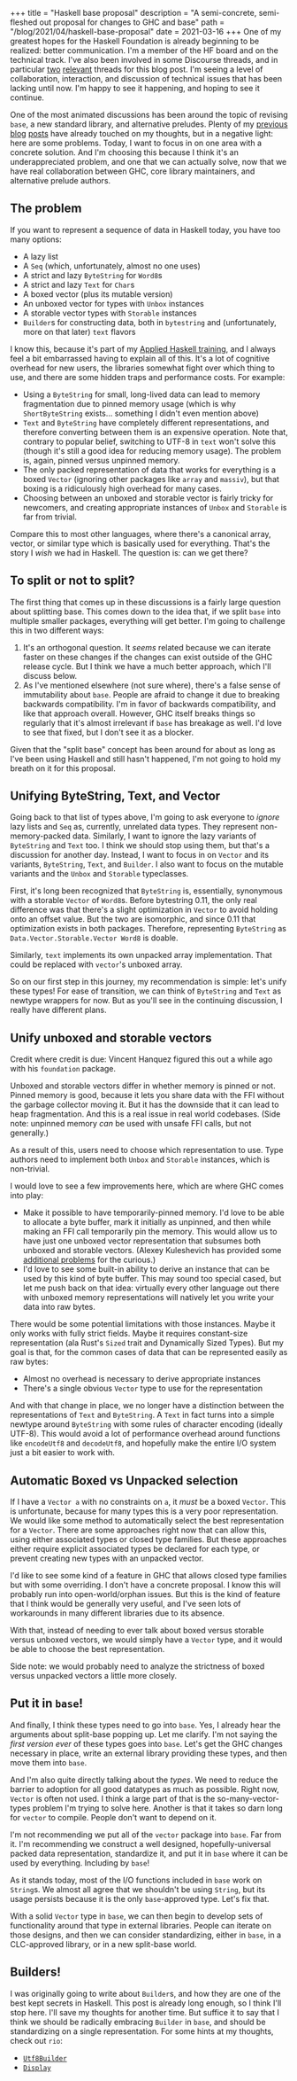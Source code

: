 +++
title = "Haskell base proposal"
description = "A semi-concrete, semi-fleshed out proposal for changes to GHC and base"
path = "/blog/2021/04/haskell-base-proposal"
date = 2021-03-16
+++
One of my greatest hopes for the Haskell Foundation is already beginning to be realized: better communication. I'm a member of the HF board and on the technical track. I've also been involved in some Discourse threads, and in particular [two](https://discourse.haskell.org/t/call-for-ideas-forming-a-technical-agenda/1901/33) [relevant](https://discourse.haskell.org/t/towards-a-prevalent-alternative-prelude/1986/74) threads for this blog post. I'm seeing a level of collaboration, interaction, and discussion of technical issues that has been lacking until now. I'm happy to see it happening, and hoping to see it continue.

One of the most animated discussions has been around the topic of revising `base`, a new standard library, and alternative preludes. Plenty of my [previous](https://www.snoyman.com/blog/2020/10/haskell-bad-parts-1/) [blog](https://www.snoyman.com/blog/2020/11/haskell-bad-parts-2/) [posts](https://www.snoyman.com/blog/2020/12/haskell-bad-parts-3/) have already touched on my thoughts, but in a negative light: here are some problems. Today, I want to focus in on one area with a concrete solution. And I'm choosing this because I think it's an underappreciated problem, and one that we can actually solve, now that we have real collaboration between GHC, core library maintainers, and alternative prelude authors.

## The problem

If you want to represent a sequence of data in Haskell today, you have too many options:

* A lazy list
* A `Seq` (which, unfortunately, almost no one uses)
* A strict and lazy `ByteString` for `Word8`s
* A strict and lazy `Text` for `Char`s
* A boxed vector (plus its mutable version)
* An unboxed vector for types with `Unbox` instances
* A storable vector types with `Storable` instances
* `Builder`s for constructing data, both in `bytestring` and (unfortunately, more on that later) `text` flavors

I know this, because it's part of my [Applied Haskell training](https://www.fpcomplete.com/haskell/tutorial/data-types/), and I always feel a bit embarrassed having to explain all of this. It's a lot of cognitive overhead for new users, the libraries somewhat fight over which thing to use, and there are some hidden traps and performance costs. For example:

* Using a `ByteString` for small, long-lived data can lead to memory fragmentation due to pinned memory usage (which is why `ShortByteString` exists... something I didn't even mention above)
* `Text` and `ByteString` have completely different representations, and therefore converting between them is an expensive operation. Note that, contrary to popular belief, switching to UTF-8 in `text` won't solve this (though it's still a good idea for reducing memory usage). The problem is, again, pinned versus unpinned memory.
* The only packed representation of data that works for everything is a boxed `Vector` (ignoring other packages like `array` and `massiv`), but that boxing is a ridiculously high overhead for many cases.
* Choosing between an unboxed and storable vector is fairly tricky for newcomers, and creating appropriate instances of `Unbox` and `Storable` is far from trivial.

Compare this to most other languages, where there's a canonical array, vector, or similar type which is basically used for everything. That's the story I _wish_ we had in Haskell. The question is: can we get there?

## To split or not to split?

The first thing that comes up in these discussions is a fairly large question about splitting base. This comes down to the idea that, if we split `base` into multiple smaller packages, everything will get better. I'm going to challenge this in two different ways:

1. It's an orthogonal question. It _seems_ related because we can iterate faster on these changes if the changes can exist outside of the GHC release cycle. But I think we have a much better approach, which I'll discuss below.
2. As I've mentioned elsewhere (not sure where), there's a false sense of immutability about `base`. People are afraid to change it due to breaking backwards compatibility. I'm in favor of backwards compatibility, and like that approach overall. However, GHC itself breaks things so regularly that it's almost irrelevant if `base` has breakage as well. I'd love to see that fixed, but I don't see it as a blocker.

Given that the "split base" concept has been around for about as long as I've been using Haskell and still hasn't happened, I'm not going to hold my breath on it for this proposal.

## Unifying ByteString, Text, and Vector

Going back to that list of types above, I'm going to ask everyone to _ignore_ lazy lists and `Seq` as, currently, unrelated data types. They represent non-memory-packed data. Similarly, I want to ignore the lazy variants of `ByteString` and `Text` too. I think we should stop using them, but that's a discussion for another day. Instead, I want to focus in on `Vector` and its variants, `ByteString`, `Text`, and `Builder`. I also want to focus on the mutable variants and the `Unbox` and `Storable` typeclasses.

First, it's long been recognized that `ByteString` is, essentially, synonymous with a storable `Vector` of `Word8`s. Before bytestring 0.11, the only real difference was that there's a slight optimization in `Vector` to avoid holding onto an offset value. But the two are isomorphic, and since 0.11 that optimization exists in both packages. Therefore, representing `ByteString` as `Data.Vector.Storable.Vector Word8` is doable.

Similarly, `text` implements its own unpacked array implementation. That could be replaced with `vector`'s unboxed array.

So on our first step in this journey, my recommendation is simple: let's unify these types! For ease of transition, we can think of `ByteString` and `Text` as newtype wrappers for now. But as you'll see in the continuing discussion, I really have different plans.

## Unify unboxed and storable vectors

Credit where credit is due: Vincent Hanquez figured this out a while ago with his `foundation` package.

Unboxed and storable vectors differ in whether memory is pinned or not. Pinned memory is good, because it lets you share data with the FFI without the garbage collector moving it. But it has the downside that it can lead to heap fragmentation. And this is a real issue in real world codebases. (Side note: unpinned memory _can_ be used with unsafe FFI calls, but not generally.)

As a result of this, users need to choose which representation to use. Type authors need to implement both `Unbox` and `Storable` instances, which is non-trivial.

I would love to see a few improvements here, which are where GHC comes into play:

* Make it possible to have temporarily-pinned memory. I'd love to be able to allocate a byte buffer, mark it initially as unpinned, and then while making an FFI call temporarily pin the memory. This would allow us to have just one unboxed vector representation that subsumes both unboxed and storable vectors. (Alexey Kuleshevich has provided some [additional problems](https://github.com/snoyberg/snoyman.com/pull/15#discussion_r594950679) for the curious.)
* I'd love to see some built-in ability to derive an instance that can be used by this kind of byte buffer. This may sound too special cased, but let me push back on that idea: virtually every other language out there with unboxed memory representations will natively let you write your data into raw bytes.

There would be some potential limitations with those instances. Maybe it only works with fully strict fields. Maybe it requires constant-size representation (ala Rust's `Sized` trait and Dynamically Sized Types). But my goal is that, for the common cases of data that can be represented easily as raw bytes:

* Almost no overhead is necessary to derive appropriate instances
* There's a single obvious `Vector` type to use for the representation

And with that change in place, we no longer have a distinction between the representations of `Text` and `ByteString`. A `Text` in fact turns into a simple newtype around `ByteString` with some rules of character encoding (ideally UTF-8). This would avoid a lot of performance overhead around functions like `encodeUtf8` and `decodeUtf8`, and hopefully make the entire I/O system just a bit easier to work with.

## Automatic Boxed vs Unpacked selection

If I have a `Vector a` with no constraints on `a`, it _must_ be a boxed `Vector`. This is unfortunate, because for many types this is a very poor representation. We would like some method to automatically select the best representation for a `Vector`. There are some approaches right now that can allow this, using either associated types or closed type families. But these approaches either require explicit associated types be declared for each type, or prevent creating new types with an unpacked vector.

I'd like to see some kind of a feature in GHC that allows closed type families but with some overriding. I don't have a concrete proposal. I know this will probably run into open-world/orphan issues. But this is the kind of feature that I think would be generally very useful, and I've seen lots of workarounds in many different libraries due to its absence.

With that, instead of needing to ever talk about boxed versus storable versus unboxed vectors, we would simply have a `Vector` type, and it would be able to choose the best representation.

Side note: we would probably need to analyze the strictness of boxed versus unpacked vectors a little more closely.

## Put it in `base`!

And finally, I think these types need to go into `base`. Yes, I already hear the arguments about split-base popping up. Let me clarify. I'm not saying the _first version ever_ of these types goes into `base`. Let's get the GHC changes necessary in place, write an external library providing these types, and then move them into `base`.

And I'm also quite directly talking about the _types_. We need to reduce the barrier to adoption for all good datatypes as much as possible. Right now, `Vector` is often not used. I think a large part of that is the so-many-vector-types problem I'm trying to solve here. Another is that it takes so darn long for `vector` to compile. People don't want to depend on it.

I'm not recommending we put all of the `vector` package into `base`. Far from it. I'm recommending we construct a well designed, hopefully-universal packed data representation, standardize it, and put it in `base` where it can be used by everything. Including by `base`!

As it stands today, most of the I/O functions included in `base` work on `String`s. We almost all agree that we shouldn't be using `String`, but its usage persists because it is the only `base`-approved type. Let's fix that.

With a solid `Vector` type in `base`, we can then begin to develop sets of functionality around that type in external libraries. People can iterate on those designs, and then we can consider standardizing, either in `base`, in a CLC-approved library, or in a new split-base world.

## Builders!

I was originally going to write about `Builder`s, and how they are one of the best kept secrets in Haskell. This post is already long enough, so I think I'll stop here. I'll save my thoughts for another time. But suffice it to say that I think we should be radically embracing `Builder` in `base`, and should be standardizing on a single representation. For some hints at my thoughts, check out `rio`:

* [`Utf8Builder`](https://www.stackage.org/haddock/lts-17.6/rio-0.1.20.0/RIO.html#t:Utf8Builder)
* [`Display`](https://www.stackage.org/haddock/lts-17.6/rio-0.1.20.0/RIO.html#t:Display)
